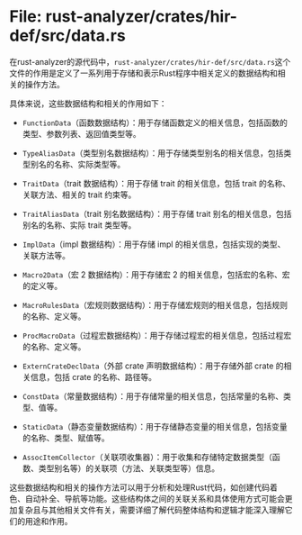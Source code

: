 # File: rust-analyzer/crates/hir-def/src/data.rs

在rust-analyzer的源代码中，`rust-analyzer/crates/hir-def/src/data.rs`这个文件的作用是定义了一系列用于存储和表示Rust程序中相关定义的数据结构和相关的操作方法。

具体来说，这些数据结构和相关的作用如下：

- `FunctionData`（函数数据结构）：用于存储函数定义的相关信息，包括函数的类型、参数列表、返回值类型等。

- `TypeAliasData`（类型别名数据结构）：用于存储类型别名的相关信息，包括类型别名的名称、实际类型等。

- `TraitData`（trait 数据结构）：用于存储 trait 的相关信息，包括 trait 的名称、关联方法、相关的 trait 约束等。

- `TraitAliasData`（trait 别名数据结构）：用于存储 trait 别名的相关信息，包括别名的名称、实际 trait 类型等。

- `ImplData`（impl 数据结构）：用于存储 impl 的相关信息，包括实现的类型、关联方法等。

- `Macro2Data`（宏 2 数据结构）：用于存储宏 2 的相关信息，包括宏的名称、宏的定义等。

- `MacroRulesData`（宏规则数据结构）：用于存储宏规则的相关信息，包括规则的名称、定义等。

- `ProcMacroData`（过程宏数据结构）：用于存储过程宏的相关信息，包括过程宏的名称、定义等。

- `ExternCrateDeclData`（外部 crate 声明数据结构）：用于存储外部 crate 的相关信息，包括 crate 的名称、路径等。

- `ConstData`（常量数据结构）：用于存储常量的相关信息，包括常量的名称、类型、值等。

- `StaticData`（静态变量数据结构）：用于存储静态变量的相关信息，包括变量的名称、类型、赋值等。

- `AssocItemCollector`（关联项收集器）：用于收集和存储特定数据类型（函数、类型别名等）的关联项（方法、关联类型等）信息。

这些数据结构和相关的操作方法可以用于分析和处理Rust代码，如创建代码着色、自动补全、导航等功能。这些结构体之间的关联关系和具体使用方式可能会更加复杂且与其他相关文件有关，需要详细了解代码整体结构和逻辑才能深入理解它们的用途和作用。

